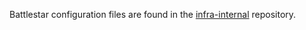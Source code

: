 Battlestar configuration files are found in the [infra-internal](https://skia.googlesource.com/infra-internal/+/refs/heads/main/gold-instance-config/battlestar) repository.
